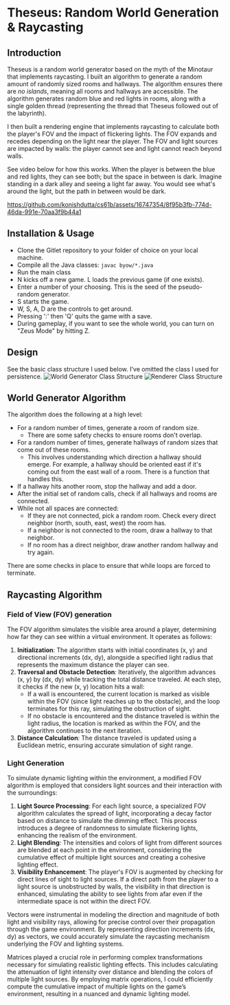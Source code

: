 # Theseus: Random World Generation & Raycasting

## Introduction
Theseus is a random world generator based on the myth
of the Minotaur that implements raycasting. I built an algorithm
to generate a random amount of randomly sized rooms and hallways.
The algorithm ensures there are *no islands*, meaning all rooms and hallways
are accessible. The algorithm generates random blue and red lights in rooms, along with a single
golden thread (representing the thread that Theseus followed out of the labyrinth).

I then built a rendering engine that implements raycasting to calculate both
the player's FOV and the impact of flickering lights. The FOV expands and recedes
depending on the light near the player. The FOV and light sources are impacted by
walls: the player cannot see and light cannot reach beyond walls.

See video below for how this works. When the player is between the blue and red lights, they can
see both; but the space in between is dark. Imagine standing in a dark alley and seeing a light
far away. You would see what's around the light, but the path in between would be dark.

https://github.com/konishdutta/cs61b/assets/16747354/8f95b3fb-774d-46da-991e-70aa3f9b44a1

## Installation & Usage
- Clone the Gitlet repository to your folder of choice on your local machine.
- Compile all the Java classes:
  ```javac byow/*.java```
- Run the main class
- N kicks off a new game. L loads the previous game (if one exists).
- Enter a number of your choosing. This is the seed of the pseudo-random generator.
- S starts the game.
- W, S, A, D are the controls to get around.
- Pressing ':' then 'Q' quits the game with a save.
- During gameplay, if you want to see the whole world, you can turn on "Zeus Mode" by hitting Z.

## Design
See the basic class structure I used below. I've omitted the class I used for persistence.
![World Generator Class Structure](https://github.com/konishdutta/cs61b/assets/16747354/d873549e-c9e7-42a8-be28-a1e6c7ee366e)
![Renderer Class Structure](https://github.com/konishdutta/cs61b/assets/16747354/3a1b43be-aeff-4099-82c2-d8b2dd864af2)

## World Generator Algorithm
The algorithm does the following at a high level:
- For a random number of times, generate a room of random size.
   - There are some safety checks to ensure rooms don't overlap.
- For a random number of times, generate hallways of random sizes that come out of these rooms.
   - This involves understanding which direction a hallway should emerge. For example, a hallway should be oriented east if it's coming out from the east wall of a room. There is a function that handles this.
- If a hallway hits another room, stop the hallway and add a door.
- After the initial set of random calls, check if all hallways and rooms are connected.
- While not all spaces are connected:
   - If they are not connected, pick a random room. Check every direct neighbor (north, south, east, west) the room has.
   - If a neighbor is not connected to the room, draw a hallway to that neighbor.
   - If no room has a direct neighbor, draw another random hallway and try again.

There are some checks in place to ensure that while loops are forced to terminate.

## Raycasting Algorithm
### Field of View (FOV) generation
The FOV algorithm simulates the visible area around a player, determining how far they can see within a virtual environment. It operates as follows:
1. **Initialization**: The algorithm starts with initial coordinates (x, y) and directional increments (dx, dy), alongside a specified light radius that represents the maximum distance the player can see.
2. **Traversal and Obstacle Detection**: Iteratively, the algorithm advances (x, y) by (dx, dy) while tracking the total distance traveled. At each step, it checks if the new (x, y) location hits a wall:
   * If a wall is encountered, the current location is marked as visible within the FOV (since light reaches up to the obstacle), and the loop terminates for this ray, simulating the obstruction of sight.
   * If no obstacle is encountered and the distance traveled is within the light radius, the location is marked as within the FOV, and the algorithm continues to the next iteration.
3. **Distance Calculation**: The distance traveled is updated using a Euclidean metric, ensuring accurate simulation of sight range.
### Light Generation
To simulate dynamic lighting within the environment, a modified FOV algorithm is employed that considers light sources and their interaction with the surroundings:
1. **Light Source Processing**: For each light source, a specialized FOV algorithm calculates the spread of light, incorporating a decay factor based on distance to simulate the dimming effect. This process introduces a degree of randomness to simulate flickering lights, enhancing the realism of the environment.
2. **Light Blending**: The intensities and colors of light from different sources are blended at each point in the environment, considering the cumulative effect of multiple light sources and creating a cohesive lighting effect.
3. **Visibility Enhancement**: The player's FOV is augmented by checking for direct lines of sight to light sources. If a direct path from the player to a light source is unobstructed by walls, the visibility in that direction is enhanced, simulating the ability to see lights from afar even if the intermediate space is not within the direct FOV.

Vectors were instrumental in modeling the direction and magnitude of both light and visibility rays, allowing for precise control over their propagation through the game environment. By representing direction increments (dx, dy) as vectors, we could accurately simulate the raycasting mechanism underlying the FOV and lighting systems.

Matrices played a crucial role in performing complex transformations necessary for simulating realistic lighting effects. This includes calculating the attenuation of light intensity over distance and blending the colors of multiple light sources. By employing matrix operations, I could efficiently compute the cumulative impact of multiple lights on the game’s environment, resulting in a nuanced and dynamic lighting model.

